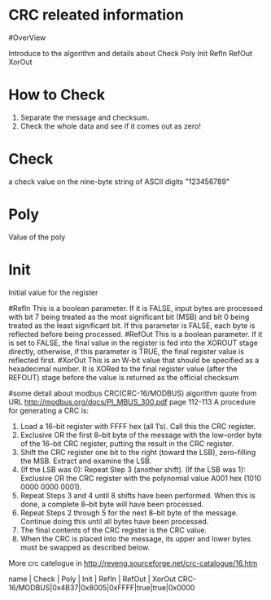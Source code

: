 # CRC releated information

#OverView

Introduce to the algorithm and  details about Check Poly Init RefIn RefOut XorOut

# How to Check 

1. Separate the message and checksum.
2. Check the whole data and see if it comes out as zero!

# Check
 a check value on the nine-byte string of ASCII digits "123456789"
# Poly
Value of the poly
# Init
Initial value for the register

#RefIn
This is a boolean parameter. If it is FALSE, input bytes are
   processed with bit 7 being treated as the most significant bit
   (MSB) and bit 0 being treated as the least significant bit. If this
   parameter is FALSE, each byte is reflected before being processed.
#RefOut
This is a boolean parameter. If it is set to FALSE, the
   final value in the register is fed into the XOROUT stage directly,
   otherwise, if this parameter is TRUE, the final register value is
   reflected first.
#XorOut
This is an W-bit value that should be specified as a
   hexadecimal number. It is XORed to the final register value (after
   the REFOUT) stage before the value is returned as the official
   checksum

#some detail about modbus CRC(CRC-16/MODBUS) algorithm quote from URL
http://modbus.org/docs/PI_MBUS_300.pdf
page 112-113
A procedure for generating a CRC is:
1. Load a 16–bit register with FFFF hex (all 1’s). Call this the CRC register.
2. Exclusive OR the first 8–bit byte of the message with the low–order byte
of the 16–bit CRC register, putting the result in the CRC register.
3. Shift the CRC register one bit to the right (toward the LSB), zero–filling the
MSB. Extract and examine the LSB.
4. (If the LSB was 0): Repeat Step 3 (another shift).
(If the LSB was 1): Exclusive OR the CRC register with the polynomial
value A001 hex (1010 0000 0000 0001).
5. Repeat Steps 3 and 4 until 8 shifts have been performed. When this is
done, a complete 8–bit byte will have been processed.
6. Repeat Steps 2 through 5 for the next 8–bit byte of the message.
Continue doing this until all bytes have been processed.
7. The final contents of the CRC register is the CRC value.
8. When the CRC is placed into the message, its upper and lower bytes
must be swapped as described below.


More crc catelogue  in 
http://reveng.sourceforge.net/crc-catalogue/16.htm

name |       Check  | Poly  |  Init  |     RefIn |  RefOut |  XorOut
CRC-16/MODBUS|0x4B37|0x8005|0xFFFF|true|true|0x0000